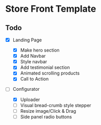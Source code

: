 # Store Front Template

## Todo

-   [x] Landing Page

    -   [x] Make hero section
    -   [x] Add Navbar
    -   [x] Style navbar
    -   [x] Add testimonial section
    -   [x] Animated scrolling products
    -   [x] Call to Action

-   [ ] Configurator

    -   [x] Uploader
    -   [ ] Visual bread-crumb style stepper
    -   [ ] Resize image/Click & Drag
    -   [ ] Side panel radio buttons
